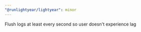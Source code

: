 ```yaml
---
"@runlightyear/lightyear": minor
---
```


Flush logs at least every second so user doesn't experience lag
